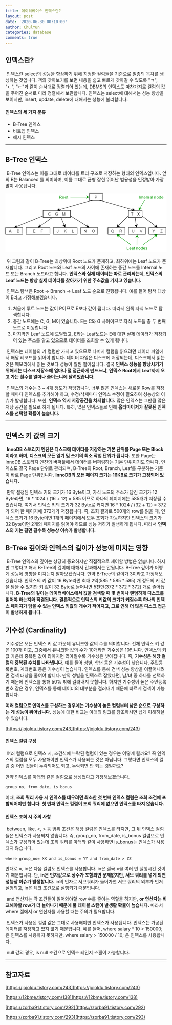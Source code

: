```yaml
---
title: 데이터베이스 인덱스란?
layout: post
date: '2020-06-30 00:10:00'
author: ChulYun
categories: database
comments: true
---
```


## 인덱스란?

 인덱스란 select의 성능을 향상하기 위해 지정한 컬럼들을 기준으로 일종의 목차를 생성하는 것입니다. 책의 찾아보기를 보면 내용을 쉽고 빠르게 찾아갈 수 있도록 "ㄱ", "ㄴ", "ㄷ"과 같이 순서대로 정렬되어 있는데, DBMS의 인덱스도 마찬가지로 컬럼의 값을 주어진 순서로 미리 정렬해서 보관합니다. 인덱스는 select에 대해서는 성능 향상을 보이지만, insert, update, delete에 대해서는 성능에 불리합니다.

#### 인덱스의 세 가지 분류

-   B-Tree 인덱스
-   비트맵 인덱스
-   해시 인덱스

---

## B-Tree 인덱스

 B-Tree 인덱스는 이름 그대로 데이터를 트리 구조로 저장하는 형태의 인덱스입니다. 앞의 B는 Balanced 를 의미하며, 이름 그대로 균형 잡힌 뛰어난 범용성을 인정받아 가장 많이 사용됩니다.

![B-Tree](../assets/image/2020-06-30-index-summary/b-tree.png)

 위 그림과 같이 B-Tree는 최상위에 Root 노드가 존재하고, 최하위에는 Leaf 노드가 존재합니다. 그리고 Root 노드와 Leaf 노드의 사이에 존재하는 중간 노드를 Internal 노드 또는 Branch 노드라고 합니다. **인덱스와 실제 데이터는 따로 관리되는데, 인덱스의 Leaf 노드는 항상 실제 데이터를 찾아가기 위한 주소값을 가지고 있습니다.**

 인덱스 탐색은 Root -> Branch -> Leaf 노드 순으로 진행됩니다. 예를 들어 탐색 대상이 E라고 가정해보겠습니다.

1.  처음에 루트 노드는 값이 P이므로 E보다 값이 큽니다. 따라서 왼쪽 자식 노드로 탐색합니다.
2.  중간 노드에는 C, G, M이 있습니다. E는 C와 G 사이이므로 자식 노드들 중 두 번째 노드로 이동합니다.
3.  마지막인 Leaf 노드에 도달했고, E라는 Leaf노드는 E에 대한 실제 데이터가 저장되어 있는 주소를 알고 있으므로 데이터를 조회할 수 있게 됩니다.

 인덱스는 테이블의 키 컬럼만 가지고 있으므로 나머지 컬럼을 읽으려면 데이터 파일에서 해당 레코드를 읽어야 합니다. 데이터 파일은 디스크에 저장되는데, 디스크에서 읽는 것은 메모리에서 읽는 것보다 성능이 훨씬 떨어집니다. 결국 **인덱스 성능을 향상시키기 위해서는 디스크 저장소에 얼마나 덜 접근하게 만드느냐, 인덱스 Root에서 Leaf까지 오고 가는 횟수를 얼마나 줄이느냐에 달려있습니다.**

 인덱스의 개수는 3 ~ 4개 정도가 적당합니다. 너무 많은 인덱스는 새로운 Row를 저장할 때마다 인덱스를 추가해야 하고, 수정/삭제마다 인덱스 수정이 필요하여 성능상의 이슈가 발생합니다. 또한, **인덱스 역시 저장공간을 차지합니다.** 많은 인덱스는 그만큼 많은 저장 공간을 필요로 하게 됩니다. 특히, 많은 인덱스들로 인해 **옵티마이저가 잘못된 인덱스를 선택할 확률이 높습니다.**

---

## 인덱스 키 값의 크기

 **InnoDB 스토리지 엔진은 디스크에 데이터를 저장하는 기본 단위를 Page 또는 Block이라고 하며, 디스크의 모든 읽기 및 쓰기의 최소 작업 단위가 됩니다.** 또한 Page는 InnoDB 스토리지 엔진의 버퍼풀에서 데이터를 버퍼링하는 기본 단위이기도 합니다. 인덱스도 결국 Page 단위로 관리되며, B-Tree의 Root, Branch, Leaf를 구분하는 기준이 바로 Page 단위입니다. **InnoDB의 모든 페이지 크기는 16KB로 크기가 고정되어 있습니다.**

 만약 설정된 인덱스 키의 크기가 16 Byte이고, 자식 노드의 주소가 담긴 크기가 12 Byte라면, 16 \* 1024 / (16 + 12) = 585 이므로 하나의 페이지에는 585개가 저장될 수 있습니다. 여기서 인덱스 키의 크기가 32 Byte로 커지면 16 \* 1024 / (32 + 12) = 372가 되어 한 페이지에 372개가 저장됩니다. 즉, 조회 결과로 500개의 row를 읽을 때, 인덱스 크기가 16 Byte이면 1개의 페이지에서 모두 조회가 가능하지만 인덱스의 크기가 32 Byte이면 2개의 페이지를 읽어야 하므로 성능 저하가 발생하게 됩니다. 따라서 **인덱스의 키는 길면 길수록 성능상 이슈가 발생합니다.**

## B-Tree 깊이와 인덱스의 길이가 성능에 미치는 영향

 B-Tree 인덱스의 깊이는 상당히 중요하지만 직접적으로 제어할 방법은 없습니다. 하지만 그렇다고 해서 B-Tree의 깊이에 대해서 간과해서는 안됩니다. B-Tree 깊이가 어떻게 성능에 영향을 미치는지 알아보겠습니다. 만약 B-Tree의 깊이가 3이라고 가정해보겠습니다. 인덱스의 키 값이 16 Byte라면 최대 2억(585 \* 585 \* 585) 개 정도의 키 값을 담을 수 있지만 키 값이 32 Byte로 늘어나면 5천만(372 \* 372 \* 372) 개로 줄어듭니다. **B-Tree의 깊이는 데이터베이스에서 값을 검색할 때 몇 번이나 랜덤하게 디스크를 읽어야 하는지와 직결됩니다. 결론적으로 인덱스의 키값의 크기가 커질수록 하나의 인덱스 페이지가 담을 수 있는 인덱스 키값의 개수가 적어지고, 그로 인해 더 많은 디스크 접근이 발생하게 됩니다.**

## 기수성 (Cardinality)

 기수성은 모든 인덱스 키 값 가운데 유니크한 값의 수를 의미합니다. 전체 인덱스 키 값은 100개 이고, 그중에서 유니크한 값의 수가 10개라면 기수성은 10입니다. 인덱스의 키 값 가운데 중복된 값이 많아지면 많아질수록 기수성은 낮아집니다. 즉, **기수성은 해당 컬럼의 중복된 수치를 나타냅니다.** 예를 들어 성별, 학년 등은 기수성이 낮습니다. 주민등록번호, 계좌번호 등은 기수성이 높습니다. 인덱스를 통해 검색 성능 향상을 이끌어내려면 검색 대상을 줄여야 합니다. 만약 성별을 인덱스로 잡았다면, 남/녀 중 하나를 선택하기 때문에 인덱스를 통해 50% 밖에 걸러내지 못합니다. 하지만 기수성이 높은 주민등록번호 같은 경우, 인덱스를 통해 데이터의 대부분을 걸러내기 때문에 빠르게 검색이 가능합니다.

**여러 컬럼으로 인덱스를 구성하는 경우에는 기수성이 높은 컬럼부터 낮은 순으로 구성하는 게 성능이 뛰어납니다.** 성능에 대한 비교는 아래의 링크를 참조하시면 쉽게 이해하실 수 있습니다.

[https://jojoldu.tistory.com/243](https://jojoldu.tistory.com/243)

#### 인덱스 컬럼 구성

 여러 컬럼으로 인덱스 시, 조건식에 누락된 컬럼이 있는 경우는 어떻게 될까요? 꼭 인덱스의 컬럼을 모두 사용해야만 인덱스가 사용되는 것은 아닙니다. 그렇다면 인덱스의 컬럼 중 어떤 것들이 누락되어도 되고, 누락되면 안 되는 것일까요?

만약 인덱스를 아래와 같은 컬럼으로 생성했다고 가정해보겠습니다.

```
group_no, from_date, is_bonus
```

이때, **조회 쿼리 사용 시 인덱스를 태우려면 최소한 첫 번째 인덱스 컬럼은 조회 조건에 포함되어야만 합니다. 첫 번째 인덱스 컬럼이 조회 쿼리에 없으면 인덱스를 타지 않습니다.**

#### 인덱스 조회 시 주의 사항

 between, like, <, > 등 범위 조건은 해당 컬럼은 인덱스를 타지만, 그 뒤 인덱스 컬럼들은 인덱스가 사용되지 않습니다. 즉, group\_no, from\_date, is\_bonus 컬럼으로 인덱스가 구성되어 있는데 조회 쿼리를 아래와 같이 사용하면 is\_bonus는 인덱스가 사용되지 않습니다.

```
where group_no= XX and is_bonus = YY and from_date > ZZ
```

반대로 =, in은 다음 컬럼도 인덱스를 사용합니다. in은 결국 =을 여러 번 실행시킨 것이기 때문입니다. 단, **in은 인자값으로 상수가 포함되면 문제없지만, 서브 쿼리를 넣게 되면 성능상 이슈가 발생합니다.** in의 인자로 서브쿼리가 들어가면 서브 쿼리의 외부가 먼저 실행되고, in은 체크 조건으로 실행되기 때문입니다.

 and 연산자는 각 조건들이 읽어와야할 row 수를 줄이는 역할을 하지만, **or 연산자는 비교해야할 row가 더 늘어나기 때문에 풀 테이블 스캔이 발생활 확률이 높습니다.** 따라서 where 절에서 or 연산자를 사용할 때는 주의가 필요합니다.

 인덱스가 사용된 컬럼 값은 그대로 사용해야만 인덱스가 사용됩니다. 인덱스는 가공된 데이터를 저장하고 있지 않기 때문입니다. 예를 들어, where salary \* 10 > 150000; 은 인덱스를 사용하지 못하지만, where salary > 150000 / 10; 은 인덱스를 사용합니다.

 null 값의 경우, is null 조건으로 인덱스 레인지 스캔이 가능합니다.

---

## 참고자료

[https://jojoldu.tistory.com/243](https://jojoldu.tistory.com/243)

[https://12bme.tistory.com/138](https://12bme.tistory.com/138)

[https://zorba91.tistory.com/292](https://zorba91.tistory.com/292)

[https://zorba91.tistory.com/293](https://zorba91.tistory.com/293)